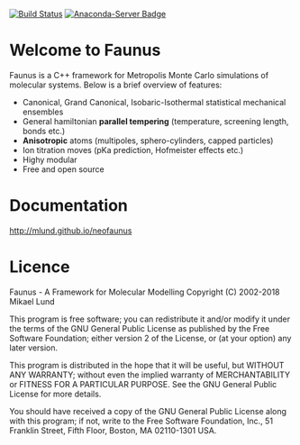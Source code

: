 [![Build Status](https://travis-ci.org/mlund/neofaunus.svg?branch=master)](https://travis-ci.org/mlund/neofaunus)
[![Anaconda-Server Badge](https://anaconda.org/teokem/faunus/badges/installer/conda.svg)](https://conda.anaconda.org/teokem/)

Welcome to Faunus
=================

Faunus is a C++ framework for Metropolis Monte Carlo simulations of
molecular systems. Below is a brief overview of features:

- Canonical, Grand Canonical, Isobaric-Isothermal statistical mechanical ensembles
- General hamiltonian **parallel tempering** (temperature, screening length, bonds etc.)
- **Anisotropic** atoms (multipoles, sphero-cylinders, capped particles)
- Ion titration moves (pKa prediction, Hofmeister effects etc.)
- Highy modular
- Free and open source

Documentation
=============

http://mlund.github.io/neofaunus

Licence
=======

 Faunus - A Framework for Molecular Modelling 
 Copyright (C) 2002-2018 Mikael Lund

 This program is free software; you can redistribute it and/or modify
 it under the terms of the GNU General Public License as published by
 the Free Software Foundation; either version 2 of the License, or 
 (at your option) any later version.

 This program is distributed in the hope that it will be useful,
 but WITHOUT ANY WARRANTY; without even the implied warranty of
 MERCHANTABILITY or FITNESS FOR A PARTICULAR PURPOSE.  See the
 GNU General Public License for more details.

 You should have received a copy of the GNU General Public License along
 with this program; if not, write to the Free Software Foundation, Inc.,
 51 Franklin Street, Fifth Floor, Boston, MA 02110-1301 USA.

